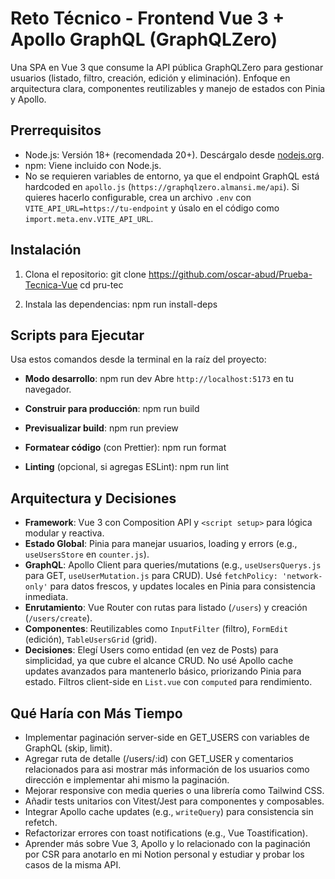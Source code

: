# Reto Técnico - Frontend Vue 3 + Apollo GraphQL (GraphQLZero)

Una SPA en Vue 3 que consume la API pública GraphQLZero para gestionar usuarios (listado, filtro, creación, edición y eliminación). Enfoque en arquitectura clara, componentes reutilizables y manejo de estados con Pinia y Apollo.

## Prerrequisitos

- Node.js: Versión 18+ (recomendada 20+). Descárgalo desde [nodejs.org](https://nodejs.org).
- npm: Viene incluido con Node.js.
- No se requieren variables de entorno, ya que el endpoint GraphQL está hardcoded en `apollo.js` (`https://graphqlzero.almansi.me/api`). Si quieres hacerlo configurable, crea un archivo `.env` con `VITE_API_URL=https://tu-endpoint` y úsalo en el código como `import.meta.env.VITE_API_URL`.

## Instalación

1. Clona el repositorio:
   git clone https://github.com/oscar-abud/Prueba-Tecnica-Vue
   cd pru-tec

2. Instala las dependencias:
   npm run install-deps

## Scripts para Ejecutar

Usa estos comandos desde la terminal en la raíz del proyecto:

- **Modo desarrollo**:
  npm run dev
  Abre `http://localhost:5173` en tu navegador.

- **Construir para producción**:
  npm run build
- **Previsualizar build**:
  npm run preview
- **Formatear código** (con Prettier):
  npm run format
- **Linting** (opcional, si agregas ESLint):
  npm run lint

## Arquitectura y Decisiones

- **Framework**: Vue 3 con Composition API y `<script setup>` para lógica modular y reactiva.
- **Estado Global**: Pinia para manejar usuarios, loading y errors (e.g., `useUsersStore` en `counter.js`).
- **GraphQL**: Apollo Client para queries/mutations (e.g., `useUsersQuerys.js` para GET, `useUserMutation.js` para CRUD). Usé `fetchPolicy: 'network-only'` para datos frescos, y updates locales en Pinia para consistencia inmediata.
- **Enrutamiento**: Vue Router con rutas para listado (`/users`) y creación (`/users/create`).
- **Componentes**: Reutilizables como `InputFilter` (filtro), `FormEdit` (edición), `TableUsersGrid` (grid).
- **Decisiones**: Elegí Users como entidad (en vez de Posts) para simplicidad, ya que cubre el alcance CRUD. No usé Apollo cache updates avanzados para mantenerlo básico, priorizando Pinia para estado. Filtros client-side en `List.vue` con `computed` para rendimiento.

## Qué Haría con Más Tiempo

- Implementar paginación server-side en GET_USERS con variables de GraphQL (skip, limit).
- Agregar ruta de detalle (/users/:id) con GET_USER y comentarios relacionados para asi mostrar más información de los usuarios como dirección e implementar ahi mismo la paginación.
- Mejorar responsive con media queries o una librería como Tailwind CSS.
- Añadir tests unitarios con Vitest/Jest para componentes y composables.
- Integrar Apollo cache updates (e.g., `writeQuery`) para consistencia sin refetch.
- Refactorizar errores con toast notifications (e.g., Vue Toastification).
- Aprender más sobre Vue 3, Apollo y lo relacionado con la paginación por CSR para anotarlo en mi Notion personal y estudiar y probar los casos de la misma API.
